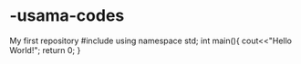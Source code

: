 # -usama-codes
My first repository 
#include <iostream>
using namespace std;
int main(){
cout<<"Hello World!";
return 0;
}
